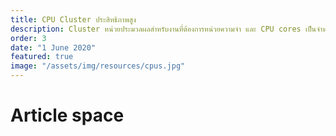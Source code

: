 ```yaml
---
title: CPU Cluster ประสิทธิภาพสูง
description: Cluster หน่วยประมวลผลสำหรับงานที่ต้องการหน่วยความจำ และ CPU cores เป็นจำนวนมาก (high memory, high core count)
order: 3
date: "1 June 2020"
featured: true
image: "/assets/img/resources/cpus.jpg"
---
```


# Article space
